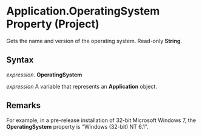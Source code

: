 
# Application.OperatingSystem Property (Project)

Gets the name and version of the operating system. Read-only  **String**.


## Syntax

 _expression_. **OperatingSystem**

 _expression_ A variable that represents an **Application** object.


## Remarks

For example, in a pre-release installation of 32-bit Microsoft Windows 7, the  **OperatingSystem** property is "Windows (32-bit) NT 6.1".

